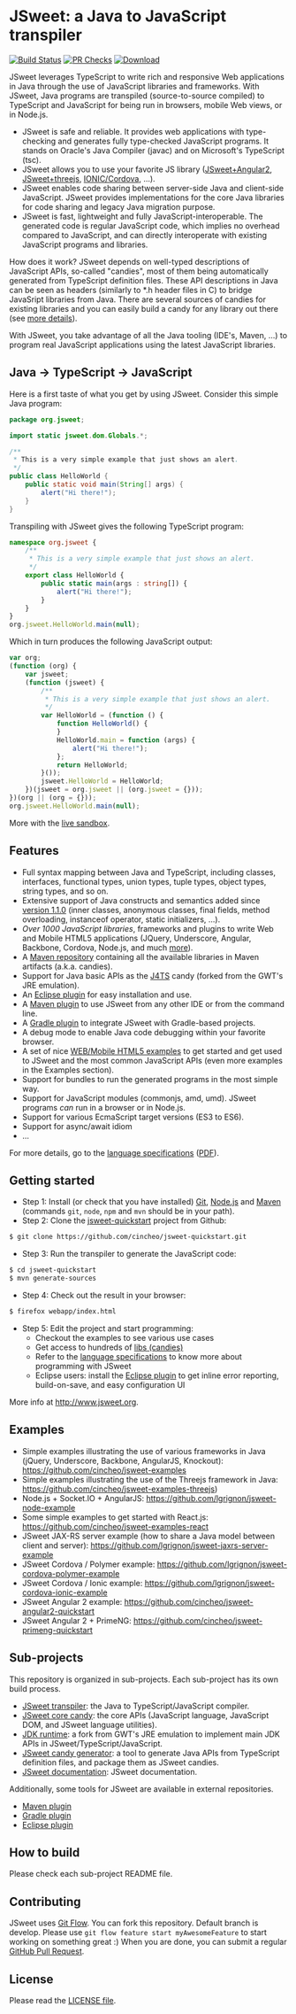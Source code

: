 # JSweet: a Java to JavaScript transpiler 
[![Build Status](https://travis-ci.org/cincheo/jsweet.svg?branch=master)](https://travis-ci.org/cincheo/jsweet) 
[![PR Checks](https://github.com/cincheo/jsweet/workflows/PR%20Checks/badge.svg)](https://github.com/cincheo/jsweet/actions?query=workflow%3A%22PR+Checks%22) 
[ ![Download](https://api.bintray.com/packages/jsweet/maven/jsweet-transpiler/images/download.svg?version=3.0.0) ](https://bintray.com/jsweet/maven/jsweet-transpiler/3.0.0/link)

JSweet leverages TypeScript to write rich and responsive Web applications in Java through the use of JavaScript libraries and frameworks. With JSweet, Java programs are transpiled (source-to-source compiled) to TypeScript and JavaScript for being run in browsers, mobile Web views, or in Node.js. 

* JSweet is safe and reliable. It provides web applications with type-checking and generates fully type-checked JavaScript programs. It stands on Oracle's Java Compiler (javac) and on Microsoft's TypeScript (tsc). 
* JSweet allows you to use your favorite JS library ([JSweet+Angular2](https://github.com/cincheo/jsweet-angular2-quickstart), [JSweet+threejs](https://github.com/cincheo/jsweet-examples-threejs), [IONIC/Cordova](https://github.com/lgrignon/jsweet-cordova-ionic-example), ...).
* JSweet enables code sharing between server-side Java and client-side JavaScript. JSweet provides implementations for the core Java libraries for code sharing and legacy Java migration purpose.
* JSweet is fast, lightweight and fully JavaScript-interoperable. The generated code is regular JavaScript code, which implies no overhead compared to JavaScript, and can directly interoperate with existing JavaScript programs and libraries.

How does it work? JSweet depends on well-typed descriptions of JavaScript APIs, so-called "candies", most of them being automatically generated from TypeScript definition files. These API descriptions in Java can be seen as headers (similarly to *.h header files in C) to bridge JavaSript libraries from Java. There are several sources of candies for existing libraries and you can easily build a candy for any library out there (see [more details](http://www.jsweet.org/jsweet-candies/)). 

With JSweet, you take advantage of all the Java tooling (IDE's, Maven, ...) to program real JavaScript applications using the latest JavaScript libraries.

## Java -> TypeScript -> JavaScript

Here is a first taste of what you get by using JSweet. Consider this simple Java program:

```java
package org.jsweet;

import static jsweet.dom.Globals.*;

/**
 * This is a very simple example that just shows an alert.
 */
public class HelloWorld {
	public static void main(String[] args) {
		alert("Hi there!");
	}
}
```

Transpiling with JSweet gives the following TypeScript program:

```TypeScript
namespace org.jsweet {
    /**
     * This is a very simple example that just shows an alert.
     */
    export class HelloWorld {
        public static main(args : string[]) {
            alert("Hi there!");
        }
    }
}
org.jsweet.HelloWorld.main(null);
```

Which in turn produces the following JavaScript output:

```JavaScript
var org;
(function (org) {
    var jsweet;
    (function (jsweet) {
        /**
         * This is a very simple example that just shows an alert.
         */
        var HelloWorld = (function () {
            function HelloWorld() {
            }
            HelloWorld.main = function (args) {
                alert("Hi there!");
            };
            return HelloWorld;
        }());
        jsweet.HelloWorld = HelloWorld;
    })(jsweet = org.jsweet || (org.jsweet = {}));
})(org || (org = {}));
org.jsweet.HelloWorld.main(null);
```

More with the [live sandbox](http://www.jsweet.org/jsweet-live-sandbox/).

## Features

- Full syntax mapping between Java and TypeScript, including classes, interfaces, functional types, union types, tuple types, object types, string types, and so on.
- Extensive support of Java constructs and semantics added since [version 1.1.0](https://github.com/cincheo/jsweet/releases/tag/v1.1.0) (inner classes, anonymous classes, final fields, method overloading, instanceof operator, static initializers, ...).
- *Over 1000 JavaScript libraries*, frameworks and plugins to write Web and Mobile HTML5 applications (JQuery, Underscore, Angular, Backbone, Cordova, Node.js, and much [more](http://repository.jsweet.org/artifactory/webapp/#/artifacts/browse/tree/General/libs-snapshot-local/org/jsweet/candies)).
- A [Maven repository](http://repository.jsweet.org/artifactory) containing all the available libraries in Maven artifacts (a.k.a. candies).
- Support for Java basic APIs as the [J4TS](https://github.com/j4ts/j4ts) candy (forked from the GWT's JRE emulation).
- An [Eclipse plugin](https://github.com/cincheo/jsweet-eclipse-plugin) for easy installation and use.
- A [Maven plugin](https://github.com/lgrignon/jsweet-maven-plugin) to use JSweet from any other IDE or from the command line.
- A [Gradle plugin](https://github.com/lgrignon/jsweet-gradle-plugin) to integrate JSweet with Gradle-based projects.
- A debug mode to enable Java code debugging within your favorite browser.
- A set of nice [WEB/Mobile HTML5 examples](https://github.com/cincheo/jsweet-examples) to get started and get used to JSweet and the most common JavaScript APIs (even more examples in the Examples section). 
- Support for bundles to run the generated programs in the most simple way.
- Support for JavaScript modules (commonjs, amd, umd). JSweet programs *can* run in a browser or in Node.js.
- Support for various EcmaScript target versions (ES3 to ES6).
- Support for async/await idiom
- ...

For more details, go to the [language specifications](https://github.com/cincheo/jsweet/blob/master/doc/jsweet-language-specifications.md) ([PDF](https://github.com/cincheo/jsweet/raw/master/doc/jsweet-language-specifications.pdf)).

## Getting started

- Step 1: Install (or check that you have installed) [Git](https://git-scm.com/downloads), [Node.js](https://nodejs.org) and [Maven](https://maven.apache.org/) (commands `git`, `node`, `npm` and `mvn` should be in your path).
- Step 2: Clone the [jsweet-quickstart](https://github.com/cincheo/jsweet-quickstart) project from Github:
```bash
$ git clone https://github.com/cincheo/jsweet-quickstart.git
```
- Step 3: Run the transpiler to generate the JavaScript code:
```bash
$ cd jsweet-quickstart
$ mvn generate-sources
```
- Step 4: Check out the result in your browser:
```bash
$ firefox webapp/index.html
```
- Step 5: Edit the project and start programming:
	- Checkout the examples to see various use cases 
	- Get access to hundreds of [libs (candies)](http://www.jsweet.org/jsweet-candies/)
	- Refer to the [language specifications](https://github.com/cincheo/jsweet/blob/master/doc/jsweet-language-specifications.md) to know more about programming with JSweet
	- Eclipse users: install the [Eclipse plugin](http://www.jsweet.org/eclipse-plugin/) to get inline error reporting, build-on-save, and easy configuration UI

More info at http://www.jsweet.org.

## Examples

- Simple examples illustrating the use of various frameworks in Java (jQuery, Underscore, Backbone, AngularJS, Knockout): https://github.com/cincheo/jsweet-examples 
- Simple examples illustrating the use of the Threejs framework in Java: https://github.com/cincheo/jsweet-examples-threejs) 
- Node.js + Socket.IO + AngularJS: https://github.com/lgrignon/jsweet-node-example
- Some simple examples to get started with React.js: https://github.com/cincheo/jsweet-examples-react
- JSweet JAX-RS server example (how to share a Java model between client and server): https://github.com/lgrignon/jsweet-jaxrs-server-example 
- JSweet Cordova / Polymer example: https://github.com/lgrignon/jsweet-cordova-polymer-example
- JSweet Cordova / Ionic example: https://github.com/lgrignon/jsweet-cordova-ionic-example
- JSweet Angular 2 example: https://github.com/cincheo/jsweet-angular2-quickstart
- JSweet Angular 2 + PrimeNG: https://github.com/cincheo/jsweet-primeng-quickstart 

## Sub-projects

This repository is organized in sub-projects. Each sub-project has its own build process.

* [JSweet transpiler](https://github.com/cincheo/jsweet/tree/master/transpiler): the Java to TypeScript/JavaScript compiler.
* [JSweet core candy](https://github.com/cincheo/jsweet/tree/master/core-lib): the core APIs (JavaScript language, JavaScript DOM, and JSweet language utilities).
* [JDK runtime](https://github.com/j4ts/j4ts): a fork from GWT's JRE emulation to implement main JDK APIs in JSweet/TypeScript/JavaScript.
* [JSweet candy generator](https://github.com/cincheo/jsweet/tree/master/candy-generator): a tool to generate Java APIs from TypeScript definition files, and package them as JSweet candies.
* [JSweet documentation](https://github.com/cincheo/jsweet/tree/master/doc): JSweet documentation.

Additionally, some tools for JSweet are available in external repositories.

- [Maven plugin](https://github.com/lgrignon/jsweet-maven-plugin)
- [Gradle plugin](https://github.com/lgrignon/jsweet-gradle-plugin)
- [Eclipse plugin](https://github.com/cincheo/jsweet-eclipse-plugin)

## How to build

Please check each sub-project README file.

## Contributing

JSweet uses [Git Flow](https://www.atlassian.com/git/tutorials/comparing-workflows/gitflow-workflow).
You can fork this repository. Default branch is develop. Please use `git flow feature start myAwesomeFeature` to start working on something great :)
When you are done, you can submit a regular [GitHub Pull Request](https://help.github.com/en/articles/about-pull-requests).

## License

Please read the [LICENSE file](https://github.com/cincheo/jsweet/tree/master/LICENSE).
